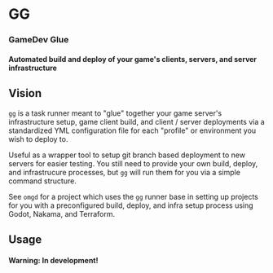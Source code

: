 # GG
### GameDev Glue

#### Automated build and deploy of your game's clients, servers, and server infrastructure

## Vision

`gg` is a task runner meant to "glue" together your game server's infrastructure setup, game client build, and client / server deployments via a standardized YML configuration file for each "profile" or environment you wish to deploy to.

Useful as a wrapper tool to setup git branch based deployment to new servers for easier testing. You still need to provide your own build, deploy, and infrastrucure processes, but `gg` will run them for you via a simple command structure.

See `omgd` for a project which uses the `gg` runner base in setting up projects for you with a preconfigured build, deploy, and infra setup process using Godot, Nakama, and Terraform.

## Usage
#### Warning: In development!


